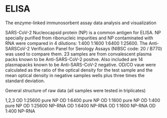 # ELISA
The enzyme-linked immunosorbent assay data analysis and visualization


SARS-CoV-2 Nucleocapsid protein (NP) is a common antigen for ELISA. NP specially purified from ribonucleic impurities and  NP contaminated with RNA were compared in 4 dilutions:  1:400 1:1600 1:6400 1:25600. The Anti-SARSCoV-2 Verification Panel for Serology Assays (NIBSC code: 20 / B770) was used to compare them. 23 samples are from convalescent plasma packs known to be Anti-SARS-CoV-2 positve. Also included are 14 plasmapacks known to be Anti-SARS-CoV-2 negative. OD/CO vaue were calculated as the ratio of the optical density for the test sample and the mean optical density in negative samples wells plus three times the standard deviation.
 
 
General structure of raw data (all samples were tested in triplicates)

1,2,3
OD 1:25600 pure NP
OD 1:6400 pure NP
OD 1:1600 pure NP
OD 1:400 pure NP
OD 1:25600 NP-RNA
OD 1:6400 NP-RNA
OD 1:1600 NP-RNA
OD 1:400 NP-RNA

